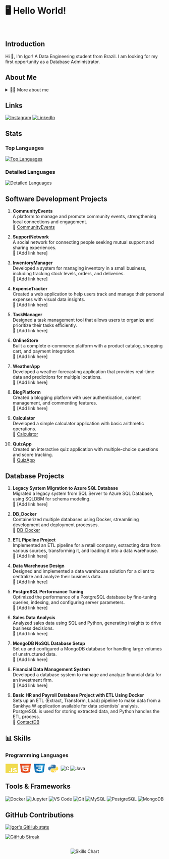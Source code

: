 <div> <h1>🖥️ Hello World!</h1> <img>
  
## Introduction

<p>
  Hi 👋, I'm Igor! A Data Engineering student from Brazil. I am looking for my first opportunity as a Database Administrator.
</p>

## About Me

<details>
  <summary>👨‍💻 More about me</summary>

  - 💬 I am 43 years old and live in Brazil. I am fluent in English and studying Data Engineering. I have experience with SQL, Python, Data Analysis, Data Visualization, and basic Database Administration (DBA). I have completed courses in MySQL, Postgres, Docker, and data modeling. I am working on practical projects to gain experience as a DBA, with the goal of advancing to a Data Manager in the future. I am also studying basic data engineering and Big Data concepts, and planning to implement a small ETL project.

  - I have over 15 years of experience in customer service, which has helped me develop important skills such as creativity, communication, marketing, analytical abilities, and community and social media management.

  - ⚡ I have a strong interest in reading, especially books on philosophy, stoicism, politics, and German literature, as well as manga and comics. I also enjoy exploring articles on databases in less common languages, like Mandarin. In my free time, I love watching movies and playing video games with my son. I believe our personal interests not only enrich our worldview but also enhance our ability to solve problems creatively and effectively. \o/
</details>

## Links

[![Instagram](https://img.shields.io/badge/Instagram-E4405F?style=for-the-badge&logo=instagram&logoColor=white)](https://www.instagram.com/igor_drims)
[![LinkedIn](https://img.shields.io/badge/LinkedIn-0077B5?style=for-the-badge&logo=linkedin&logoColor=white)](https://www.linkedin.com/in/igor-hilario)

## Stats

### Top Languages
[![Top Languages](https://github-readme-stats.vercel.app/api/top-langs/?username=DeckSnover&layout=compact)](https://github.com/anuraghazra/github-readme-stats)

### Detailed Languages
![Detailed Languages](https://github-readme-stats.vercel.app/api/top-langs/?username=DeckSnover&theme=dark&langs_count=10)

## Software Development Projects

1. **CommunityEvents**  
   A platform to manage and promote community events, strengthening local connections and engagement.  
   🔗 [CommunityEvents](https://github.com/deckSnover/CommunityEvents.git)

2. **SupportNetwork**  
   A social network for connecting people seeking mutual support and sharing experiences.  
   🔗 [Add link here]

3. **InventoryManager**  
   Developed a system for managing inventory in a small business, including tracking stock levels, orders, and deliveries.  
   🔗 [Add link here]

4. **ExpenseTracker**  
   Created a web application to help users track and manage their personal expenses with visual data insights.  
   🔗 [Add link here]

5. **TaskManager**  
   Designed a task management tool that allows users to organize and prioritize their tasks efficiently.  
   🔗 [Add link here]

6. **OnlineStore**  
   Built a complete e-commerce platform with a product catalog, shopping cart, and payment integration.  
   🔗 [Add link here]

7. **WeatherApp**  
   Developed a weather forecasting application that provides real-time data and predictions for multiple locations.  
   🔗 [Add link here]

8. **BlogPlatform**  
   Created a blogging platform with user authentication, content management, and commenting features.  
   🔗 [Add link here]

9. **Calculator**  
   Developed a simple calculator application with basic arithmetic operations.  
   🔗 [Calculator](https://github.com/deckSnover/Proj_Desenv.git)

10. **QuizApp**  
    Created an interactive quiz application with multiple-choice questions and score tracking.  
    🔗 [QuizApp](https://github.com/deckSnover/Proj_Desenv.git)

## Database Projects

1. **Legacy System Migration to Azure SQL Database**  
   Migrated a legacy system from SQL Server to Azure SQL Database, using SQLDBM for schema modeling.  
   🔗 [Add link here]

2. **DB_Docker**  
   Containerized multiple databases using Docker, streamlining development and deployment processes.  
   🔗 [DB_Docker](https://github.com/deckSnover/DB-Docker.git)

3. **ETL Pipeline Project**  
   Implemented an ETL pipeline for a retail company, extracting data from various sources, transforming it, and loading it into a data warehouse.  
   🔗 [Add link here]

4. **Data Warehouse Design**  
   Designed and implemented a data warehouse solution for a client to centralize and analyze their business data.  
   🔗 [Add link here]

5. **PostgreSQL Performance Tuning**  
   Optimized the performance of a PostgreSQL database by fine-tuning queries, indexing, and configuring server parameters.  
   🔗 [Add link here]

6. **Sales Data Analysis**  
   Analyzed sales data using SQL and Python, generating insights to drive business decisions.  
   🔗 [Add link here]

7. **MongoDB NoSQL Database Setup**  
   Set up and configured a MongoDB database for handling large volumes of unstructured data.  
   🔗 [Add link here]

8. **Financial Data Management System**  
   Developed a database system to manage and analyze financial data for an investment firm.  
   🔗 [Add link here]

9. **Basic HR and Payroll Database Project with ETL Using Docker**  
   Sets up an ETL (Extract, Transform, Load) pipeline to make data from a Sankhya W application available for data scientists' analysis. PostgreSQL is used for storing extracted data, and Python handles the ETL process.  
   🔗 [ContactDB](https://github.com/deckSnover/ContactDB.git)

## 📊 **Skills**

### Programming Languages
<div>
  <img align="center" alt="JavaScript" height="30" width="40" src="https://raw.githubusercontent.com/devicons/devicon/master/icons/javascript/javascript-plain.svg">
  <img align="center" alt="HTML" height="30" width="40" src="https://raw.githubusercontent.com/devicons/devicon/master/icons/html5/html5-original.svg">
  <img align="center" alt="CSS" height="30" width="40" src="https://raw.githubusercontent.com/devicons/devicon/master/icons/css3/css3-original.svg">
  <img align="center" alt="Python" height="30" width="40" src="https://raw.githubusercontent.com/devicons/devicon/master/icons/python/python-original.svg">
  <img align="center" alt="C" height="30" width="40" src="https://cdn.jsdelivr.net/gh/devicons/devicon/icons/c/c-original.svg">
  <img align="center" alt="Java" height="30" width="40" src="https://cdn.jsdelivr.net/gh/devicons/devicon/icons/java/java-original.svg">
</div>

## Tools & Frameworks

<div align="left">
  <img align="center" alt="Docker" height="30" width="40" src="https://cdn.jsdelivr.net/gh/devicons/devicon/icons/docker/docker-original.svg">
  <img align="center" alt="Jupyter" height="30" width="40" src="https://cdn.jsdelivr.net/gh/devicons/devicon/icons/jupyter/jupyter-original.svg">
  <img align="center" alt="VS Code" height="30" width="40" src="https://cdn.jsdelivr.net/gh/devicons/devicon/icons/vscode/vscode-original.svg">
  <img align="center" alt="Git" height="30" width="40" src="https://cdn.jsdelivr.net/gh/devicons/devicon/icons/git/git-original.svg">
  <img align="center" alt="MySQL" height="30" width="40" src="https://cdn.jsdelivr.net/gh/devicons/devicon/icons/mysql/mysql-original.svg">
  <img align="center" alt="PostgreSQL" height="30" width="40" src="https://cdn.jsdelivr.net/gh/devicons/devicon/icons/postgresql/postgresql-original.svg">
  <img align="center" alt="MongoDB" height="30" width="40" src="https://cdn.jsdelivr.net/gh/devicons/devicon/icons/mongodb/mongodb-original.svg">
</div>

## GitHub Contributions

[![Igor's GitHub stats](https://github-readme-stats.vercel.app/api?username=DeckSnover&show_icons=true&theme=radical)](https://github.com/anuraghazra/github-readme-stats)

[![GitHub Streak](https://github-readme-streak-stats.herokuapp.com/?user=DeckSnover&theme=radical)](https://git.io/streak-stats)

##

<p align="center">
  <img src="https://scitechdaily.com/images/Energy-Beam-Concept.gif" alt="Skills Chart" width="1400" height="400"/>
</p>

